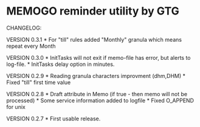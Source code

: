 # MEMOGO reminder utility by GTG

CHANGELOG:

VERSION 0.3.1
    * For "till" rules added "Monthly" granula which means repeat every Month

VERSION 0.3.0
    * InitTasks will not exit if memo-file has error, but alerts to log-file.
    * InitTasks delay option in minutes.

VERSION 0.2.9
    * Reading granula characters improvment (dhm,DHM)
    * Fixed "till" first time value

VERSION 0.2.8
    * Draft attribute in Memo (if true - then memo will not be processed)
    * Some service information added to logfile
    * Fixed O_APPEND for unix

VERSION 0.2.7
    * First usable release.

